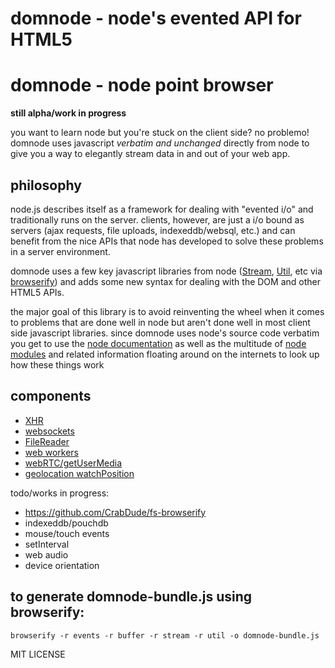 # domnode - node's evented API for HTML5
# domnode - node point browser

**still alpha/work in progress**

you want to learn node but you're stuck on the client side? no problemo! domnode uses javascript _verbatim and unchanged_ directly from node to give you a way to elegantly stream data in and out of your web app.

## philosophy

node.js describes itself as a framework for dealing with "evented i/o" and traditionally runs on the server. clients, however, are just a i/o bound as servers (ajax requests, file uploads, indexeddb/websql, etc.) and can benefit from the nice APIs that node has developed to solve these problems in a server environment.

domnode uses a few key javascript libraries from node ([Stream](http://nodejs.org/api/stream.html), [Util](http://nodejs.org/api/util.html), etc via [browserify](https://github.com/substack/node-browserify)) and adds some new syntax for dealing with the DOM and other HTML5 APIs.

the major goal of this library is to avoid reinventing the wheel when it comes to problems that are done well in node but aren't done well in most client side javascript libraries. since domnode uses node's source code verbatim you get to use the [node documentation](http://nodejs.org/api/) as well as the multitude of [node modules](http://search.npmjs.org) and related information floating around on the internets to look up how these things work

## components

- [XHR](https://github.com/substack/http-browserify)
- [websockets](https://github.com/dominictarr/browser-stream)
- [FileReader](https://github.com/wookiehangover/domnode-filestream)
- [web workers](https://github.com/maxogden/domnode-webworker)
- [webRTC/getUserMedia](https://github.com/maxogden/domnode-usermedia)
- [geolocation watchPosition](https://github.com/maxogden/domnode-geolocation)

todo/works in progress:

- https://github.com/CrabDude/fs-browserify
- indexeddb/pouchdb
- mouse/touch events
- setInterval
- web audio
- device orientation

## to generate domnode-bundle.js using browserify:

    browserify -r events -r buffer -r stream -r util -o domnode-bundle.js

MIT LICENSE
